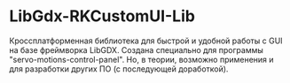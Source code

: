 # LibGdx-RKCustomUI-Lib
Кроссплатформенная библиотека для быстрой и удобной работы с GUI на базе фреймворка LibGDX. Создана специально для программы "servo-motions-control-panel". Но, в теории, возможно применения и для разработки других ПО (с последующей доработкой).
